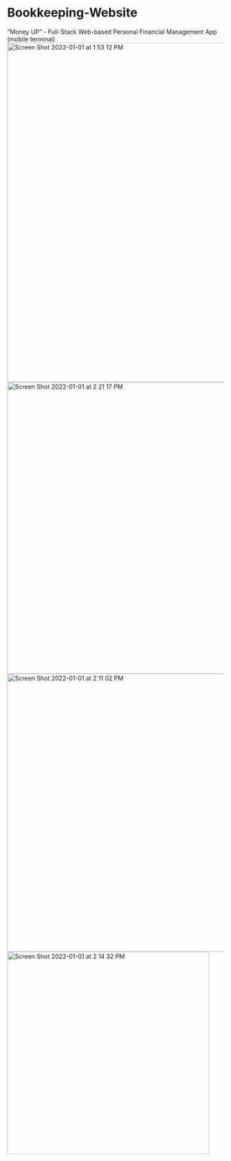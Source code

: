 # Bookkeeping-Website
“Money UP” - Full-Stack Web-based Personal Financial Management App (mobile terminal)
<img width="788" alt="Screen Shot 2022-01-01 at 1 53 12 PM" src="https://user-images.githubusercontent.com/93239143/147844843-e8f0ee3d-14bf-4830-82e3-4abacd8e89fa.png">
<img width="677" alt="Screen Shot 2022-01-01 at 2 21 17 PM" src="https://user-images.githubusercontent.com/93239143/147845132-d34214cf-0325-48f8-9328-ff102ba45cca.png">
<img width="646" alt="Screen Shot 2022-01-01 at 2 11 02 PM" src="https://user-images.githubusercontent.com/93239143/147845039-0cc5428f-06d2-4db5-a457-57223dbb6431.png">
<img width="470" alt="Screen Shot 2022-01-01 at 2 14 32 PM" src="https://user-images.githubusercontent.com/93239143/147845082-464b9e0e-4344-4b1f-8616-70783148df34.png">
